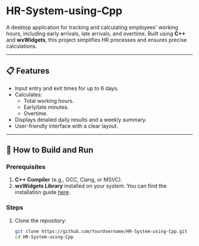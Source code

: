 # HR-System-using-Cpp

A desktop application for tracking and calculating employees' working hours, including early arrivals, late arrivals, and overtime. Built using **C++** and **wxWidgets**, this project simplifies HR processes and ensures precise calculations.  

---

## 📋 Features  
- Input entry and exit times for up to 6 days.  
- Calculates:  
  - Total working hours.  
  - Early/late minutes.  
  - Overtime.  
- Displays detailed daily results and a weekly summary.  
- User-friendly interface with a clear layout.  

---

## 🚀 How to Build and Run  

### Prerequisites  
1. **C++ Compiler** (e.g., GCC, Clang, or MSVC).  
2. **wxWidgets Library** installed on your system. You can find the installation guide [here](https://www.wxwidgets.org/downloads/).  

### Steps  
1. Clone the repository:  
   ```bash
   git clone https://github.com/YourUsername/HR-System-using-Cpp.git
   cd HR-System-using-Cpp
